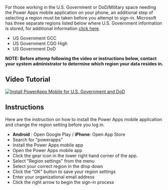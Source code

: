 For those working in the U.S. Government or DoD/Military space needing the Power Apps mobile application on your phone, an additional step of selecting a region must be taken before you attempt to sign-in.  Microsoft has three separate regions listed below where U.S. Government information is stored, for additional information [click here](https://docs.microsoft.com/en-us/power-platform/admin/microsoft-dynamics-365-government).
 - US Government GCC
 - US Government CGG High
 - US Government DoD

**NOTE: Before attemp following the video or instructions below, contact your system administrator to determine which region your data resides in.**

## Video Tutorial
[![Install PowerApps Mobile for U.S. Government and DoD](http://img.youtube.com/vi/rP16iRNXq5M/0.jpg)](http://www.youtube.com/watch?v=rP16iRNXq5M "Install PowerApps Mobile for U.S. Government and DoD")

## Instructions
Here are the instruction on how to install the Power Apps mobile application and change the region setting before you log in.

 - **Android** : Open Google Play / **iPhone**: Open App Store
 - Search for "powerapps"
 - Install the Power Apps mobile app
 - Open the Power Apps mobile app
 - Click the gear icon in the lower right hand corner of the app.
 - Select "Region settings" from the menu
 - Select your correct region in the drop down
 - Click the "OK" button to save your region settings
 - Enter your organizational email address
 - Click the right arrow to begin the sign-in process

<!--stackedit_data:
eyJoaXN0b3J5IjpbLTcyMjAwODMxNiwxOTE4NTExMjY2LC0xMD
A0MzcxMDM0LDg5NjMzMzQ4OV19
-->